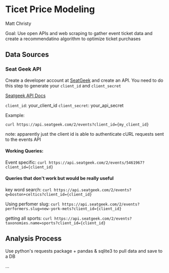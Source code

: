 # Ticet Price Modeling 

Matt Christy

Goal: Use open APIs and web scraping to gather event ticket data and 
create a recommendatino algorithm to optimize ticket purchases

## Data Sources

### Seat Geek API

Create a developer account at [SeatGeek](https://seatgeek.com/account/develop) and create an API. You need to do this step to generate your `client_id` and `client_secret`

[Seatgeek API Docs](https://platform.seatgeek.com/)

`client_id`: your_client_id
`client_secret`: your_api_secret

Example: 
```{curl}
curl https://api.seatgeek.com/2/events?client_id={my_client_id}
```

note: apparently just the client id is able to authenticate cURL requests sent to the events API

#### Working Queries:

Event specific:
`curl https://api.seatgeek.com/2/events/5461967?client_id={client_id}`

#### Queries that don't work but would be really useful

key word search:
`curl https://api.seatgeek.com/2/events?q=boston+celtics?client_id={client_id}`

Using perfomer slug: 
`curl https://api.seatgeek.com/2/events?performers.slug=new-york-mets?client_id={client_id}`

getting all sports: 
`curl https://api.seatgeek.com/2/events?taxonomies.name=sports?client_id={client_id}`


## Analysis Process

Use python's requests package + pandas & sqlite3 to pull data and save to a DB

...